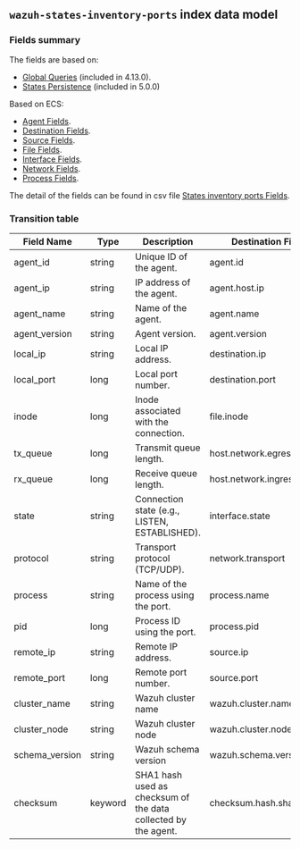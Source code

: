 ## `wazuh-states-inventory-ports` index data model

### Fields summary

The fields are based on:
- [Global Queries](https://github.com/wazuh/wazuh/issues/27898) (included in 4.13.0).
- [States Persistence](https://github.com/wazuh/wazuh/issues/29840#issuecomment-2937251736) (included in 5.0.0)

Based on ECS:

- [Agent Fields](https://www.elastic.co/guide/en/ecs/current/ecs-agent.html).
- [Destination Fields](https://www.elastic.co/guide/en/ecs/current/ecs-destination.html).
- [Source Fields](https://www.elastic.co/guide/en/ecs/current/ecs-source.html).
- [File Fields](https://www.elastic.co/guide/en/ecs/current/ecs-file.html).
- [Interface Fields](https://www.elastic.co/guide/en/ecs/current/ecs-interface.html).
- [Network Fields](https://www.elastic.co/guide/en/ecs/current/ecs-network.html).
- [Process Fields](https://www.elastic.co/guide/en/ecs/current/ecs-process.html).

The detail of the fields can be found in csv file [States inventory ports Fields](fields.csv).

### Transition table

| Field Name     | Type    | Description                                                    | Destination Field          | Custom |
|----------------|---------|----------------------------------------------------------------|----------------------------|--------|
| agent_id       | string  | Unique ID of the agent.                                        | agent.id                   | FALSE  |
| agent_ip       | string  | IP address of the agent.                                       | agent.host.ip              | TRUE   |
| agent_name     | string  | Name of the agent.                                             | agent.name                 | FALSE  |
| agent_version  | string  | Agent version.                                                 | agent.version              | FALSE  |
| local_ip       | string  | Local IP address.                                              | destination.ip             | FALSE  |
| local_port     | long    | Local port number.                                             | destination.port           | FALSE  |
| inode          | long    | Inode associated with the connection.                          | file.inode                 | FALSE  |
| tx_queue       | long    | Transmit queue length.                                         | host.network.egress.queue  | TRUE   |
| rx_queue       | long    | Receive queue length.                                          | host.network.ingress.queue | FALSE  |
| state          | string  | Connection state (e.g., LISTEN, ESTABLISHED).                  | interface.state            | TRUE   |
| protocol       | string  | Transport protocol (TCP/UDP).                                  | network.transport          | FALSE  |
| process        | string  | Name of the process using the port.                            | process.name               | FALSE  |
| pid            | long    | Process ID using the port.                                     | process.pid                | FALSE  |
| remote_ip      | string  | Remote IP address.                                             | source.ip                  | FALSE  |
| remote_port    | long    | Remote port number.                                            | source.port                | FALSE  |
| cluster_name   | string  | Wazuh cluster name                                             | wazuh.cluster.name         | TRUE   |
| cluster_node   | string  | Wazuh cluster node                                             | wazuh.cluster.node         | TRUE   |
| schema_version | string  | Wazuh schema version                                           | wazuh.schema.version       | TRUE   |
| checksum       | keyword | SHA1 hash used as checksum of the data collected by the agent. | checksum.hash.sha1         | TRUE   |
